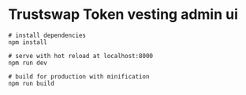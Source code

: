 # Trustswap Token vesting admin ui

```
# install dependencies
npm install

# serve with hot reload at localhost:8000
npm run dev

# build for production with minification
npm run build
```
